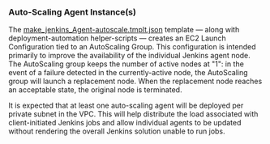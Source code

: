 ### Auto-Scaling Agent Instance(s)

The [make_jenkins_Agent-autoscale.tmplt.json](/Templates/make_jenkins_Agent-autoscale.tmplt.json) template &mdash; along with deployment-automation helper-scripts &mdash; creates an EC2 Launch Configuration tied to an AutoScaling Group. This configuration is intended primarily to improve the availability of the individual Jenkins agent node. The AutoScaling group keeps the number of active nodes at "1": in the event of a failure detected in the currently-active node, the AutoScaling group will launch a replacement node. When the replacement node reaches an acceptable state, the original node is terminated.

It is expected that at least one auto-scaling agent will be deployed per private subnet in the VPC. This will help distribute the load associated with client-initiated Jenkins jobs and allow individual agents to be updated without rendering the overall Jenkins solution unable to run jobs.
